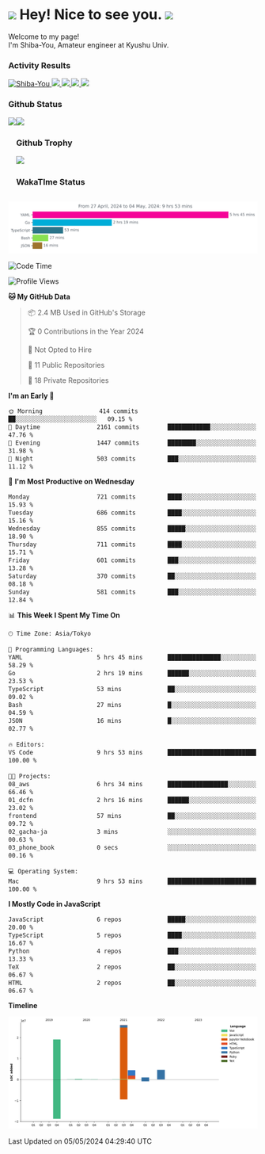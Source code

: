 <h1>
  <img src="https://emojis.slackmojis.com/emojis/images/1531849430/4246/blob-sunglasses.gif?1531849430" width="30"/> 
  Hey! Nice to see you.
  <img src="https://emojis.slackmojis.com/emojis/images/1531849430/4246/blob-sunglasses.gif?1531849430" width="30"/> 
</h1>
<p>
  Welcome to my page! <br />
  I'm Shiba-You, Amateur engineer at Kyushu Univ.
</p>


<h3>
  Activity Results
</h3>
<p align="left"> 
  <!--   GitHub  -->
  <a href="https://github.com/Shiba-You/Shiba-You/">
    <img src="https://komarev.com/ghpvc/?username=Shiba-You" alt="Shiba-You" />
  </a>
  <a href="https://github.com/Shiba-You">
    <img height="20" src="https://img.shields.io/github/followers/Shiba-You?label=follow&logo=github&style=flat" />
  </a>
  
  <!-- Qiita -->
  <a href="http://qiita.com/Shiba-You">
    <img height="20" src="https://qiita-badge.apiapi.app/s/Shiba-You/posts.svg" />
  </a>
  <a href="http://qiita.com/Shiba-You">
    <img height="20" src="https://qiita-badge.apiapi.app/s/Shiba-You/contributions.svg" />
  </a>
  <a href="http://qiita.com/Shiba-You">
    <img height="20" src="https://qiita-badge.apiapi.app/s/Shiba-You/followers.svg" />
  </a>
</p>


<h3>
  Github Status
</h3>
<div>
  <img height="170" align="left" src="https://github-readme-stats.vercel.app/api?username=Shiba-You&theme=tokyonight" />
  <img height="170" src="https://github-readme-stats.vercel.app/api/top-langs/?username=Shiba-You&theme=tokyonight&layout=compact" />
</div>

<h3>
  Github Trophy
</h3>
<div>
  <img width="800" src="https://github-profile-trophy.vercel.app/?username=Shiba-You&theme=tokyonight" />
</div>


<h3>
  WakaTIme Status
</h3>
<img src="https://github.com/Shiba-You/Shiba-You/blob/main/images/stat.svg" alt="Shiba-You WakaTime Activity"/>

<!--START_SECTION:waka-->
![Code Time](http://img.shields.io/badge/Code%20Time-814%20hrs%2031%20mins-blue)

![Profile Views](http://img.shields.io/badge/Profile%20Views-1-blue)

**🐱 My GitHub Data** 

> 📦 2.4 MB Used in GitHub's Storage 
 > 
> 🏆 0 Contributions in the Year 2024
 > 
> 🚫 Not Opted to Hire
 > 
> 📜 11 Public Repositories 
 > 
> 🔑 18 Private Repositories 
 > 
**I'm an Early 🐤** 

```text
🌞 Morning                414 commits         ██░░░░░░░░░░░░░░░░░░░░░░░   09.15 % 
🌆 Daytime                2161 commits        ████████████░░░░░░░░░░░░░   47.76 % 
🌃 Evening                1447 commits        ████████░░░░░░░░░░░░░░░░░   31.98 % 
🌙 Night                  503 commits         ███░░░░░░░░░░░░░░░░░░░░░░   11.12 % 
```
📅 **I'm Most Productive on Wednesday** 

```text
Monday                   721 commits         ████░░░░░░░░░░░░░░░░░░░░░   15.93 % 
Tuesday                  686 commits         ████░░░░░░░░░░░░░░░░░░░░░   15.16 % 
Wednesday                855 commits         █████░░░░░░░░░░░░░░░░░░░░   18.90 % 
Thursday                 711 commits         ████░░░░░░░░░░░░░░░░░░░░░   15.71 % 
Friday                   601 commits         ███░░░░░░░░░░░░░░░░░░░░░░   13.28 % 
Saturday                 370 commits         ██░░░░░░░░░░░░░░░░░░░░░░░   08.18 % 
Sunday                   581 commits         ███░░░░░░░░░░░░░░░░░░░░░░   12.84 % 
```


📊 **This Week I Spent My Time On** 

```text
🕑︎ Time Zone: Asia/Tokyo

💬 Programming Languages: 
YAML                     5 hrs 45 mins       ███████████████░░░░░░░░░░   58.29 % 
Go                       2 hrs 19 mins       ██████░░░░░░░░░░░░░░░░░░░   23.53 % 
TypeScript               53 mins             ██░░░░░░░░░░░░░░░░░░░░░░░   09.02 % 
Bash                     27 mins             █░░░░░░░░░░░░░░░░░░░░░░░░   04.59 % 
JSON                     16 mins             █░░░░░░░░░░░░░░░░░░░░░░░░   02.77 % 

🔥 Editors: 
VS Code                  9 hrs 53 mins       █████████████████████████   100.00 % 

🐱‍💻 Projects: 
08_aws                   6 hrs 34 mins       █████████████████░░░░░░░░   66.46 % 
01_dcfn                  2 hrs 16 mins       ██████░░░░░░░░░░░░░░░░░░░   23.02 % 
frontend                 57 mins             ██░░░░░░░░░░░░░░░░░░░░░░░   09.72 % 
02_gacha-ja              3 mins              ░░░░░░░░░░░░░░░░░░░░░░░░░   00.63 % 
03_phone_book            0 secs              ░░░░░░░░░░░░░░░░░░░░░░░░░   00.16 % 

💻 Operating System: 
Mac                      9 hrs 53 mins       █████████████████████████   100.00 % 
```

**I Mostly Code in JavaScript** 

```text
JavaScript               6 repos             █████░░░░░░░░░░░░░░░░░░░░   20.00 % 
TypeScript               5 repos             ████░░░░░░░░░░░░░░░░░░░░░   16.67 % 
Python                   4 repos             ███░░░░░░░░░░░░░░░░░░░░░░   13.33 % 
TeX                      2 repos             ██░░░░░░░░░░░░░░░░░░░░░░░   06.67 % 
HTML                     2 repos             ██░░░░░░░░░░░░░░░░░░░░░░░   06.67 % 
```



**Timeline**

![Lines of Code chart](https://raw.githubusercontent.com/Shiba-You/Shiba-You/main/assets/bar_graph.png)


 Last Updated on 05/05/2024 04:29:40 UTC
<!--END_SECTION:waka-->
